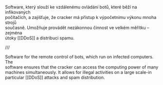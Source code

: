Software, který slouží ke vzdálenému ovládání botů, které běží na infikovaných  
počítačích, a zajišťuje, že cracker má přístup k výpočetnímu výkonu mnoha strojů  
současně. Umožňuje provádět nezákonnou činnost ve velkém měřítku – zejména  
útoky [[DDoS]] a distribuci spamu.  



///



Software for the remote control of bots, which run on infected computers. The  
software ensures that the cracker can access the computing power of many  
machines simultaneously. It allows for illegal activities on a large scale-in  
particular [[DDoS]] attacks and spam distribution.